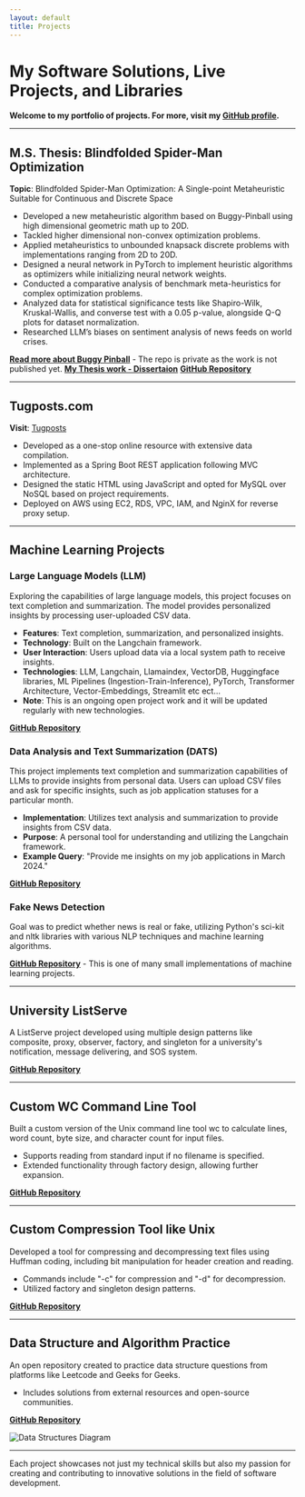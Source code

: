 ```yaml
---
layout: default
title: Projects
---
```


# My Software Solutions, Live Projects, and Libraries

**Welcome to my portfolio of projects. For more, visit my [GitHub profile](https://github.com/05satyam).**

---

## M.S. Thesis: Blindfolded Spider-Man Optimization
**Topic**: Blindfolded Spider-Man Optimization: A Single-point Metaheuristic Suitable for Continuous and Discrete Space

- Developed a new metaheuristic algorithm based on Buggy-Pinball using high dimensional geometric math up to 20D.
- Tackled higher dimensional non-convex optimization problems.
- Applied metaheuristics to unbounded knapsack discrete problems with implementations ranging from 2D to 20D.
- Designed a neural network in PyTorch to implement heuristic algorithms as optimizers while initializing neural network weights.
- Conducted a comparative analysis of benchmark meta-heuristics for complex optimization problems.
- Analyzed data for statistical significance tests like Shapiro-Wilk, Kruskal-Wallis, and converse test with a 0.05 p-value, alongside Q-Q plots for dataset normalization.
- Researched LLM’s biases on sentiment analysis of news feeds on world crises.

[**Read more about Buggy Pinball**](https://doi.org/10.1007/978-3-031-23480-4_22) - The repo is private as the work is not published yet.
[**My Thesis work - Dissertaion**](https://www.proquest.com/docview/2901409934)
[**GitHub Repository**](https://github.com/05satyam/BP)

---

## Tugposts.com
**Visit**: [Tugposts](https://www.tugposts.com)

- Developed as a one-stop online resource with extensive data compilation.
- Implemented as a Spring Boot REST application following MVC architecture.
- Designed the static HTML using JavaScript and opted for MySQL over NoSQL based on project requirements.
- Deployed on AWS using EC2, RDS, VPC, IAM, and NginX for reverse proxy setup.

---

## Machine Learning Projects

### Large Language Models (LLM)
Exploring the capabilities of large language models, this project focuses on text completion and summarization. The model provides personalized insights by processing user-uploaded CSV data.

- **Features**: Text completion, summarization, and personalized insights.
- **Technology**: Built on the Langchain framework.
- **User Interaction**: Users upload data via a local system path to receive insights.
- **Technologies**: LLM, Langchain, Llamaindex, VectorDB, Huggingface libraries, ML Pipelines
                    (Ingestion-Train-Inference), PyTorch, Transformer Architecture, Vector-Embeddings, Streamlit etc ect...
- **Note**: This is an ongoing open project work and it will be updated regularly with new technologies.

[**GitHub Repository**](https://github.com/05satyam/large_language_models)


### Data Analysis and Text Summarization (DATS)
This project implements text completion and summarization capabilities of LLMs to provide insights from personal data. Users can upload CSV files and ask for specific insights, such as job application statuses for a particular month.

- **Implementation**: Utilizes text analysis and summarization to provide insights from CSV data.
- **Purpose**: A personal tool for understanding and utilizing the Langchain framework.
- **Example Query**: "Provide me insights on my job applications in March 2024."

[**GitHub Repository**](https://github.com/05satyam/DATS)


### Fake News Detection
Goal was to predict whether news is real or fake, utilizing Python's sci-kit and nltk libraries with various NLP techniques and machine learning algorithms.

[**GitHub Repository**](https://github.com/05satyam/machine-leanring-small-projects) - This is one of many small implementations of machine learning projects.

---

## University ListServe
A ListServe project developed using multiple design patterns like composite, proxy, observer, factory, and singleton for a university's notification, message delivering, and SOS system.

[**GitHub Repository**](https://github.com/05satyam/UniversityListServe/blob/master/READ-ME.txt)

---

## Custom WC Command Line Tool
Built a custom version of the Unix command line tool wc to calculate lines, word count, byte size, and character count for input files.

- Supports reading from standard input if no filename is specified.
- Extended functionality through factory design, allowing further expansion.

[**GitHub Repository**](https://github.com/05satyam/WcToolCodingPracticeByJohnCrickett)

---

## Custom Compression Tool like Unix
Developed a tool for compressing and decompressing text files using Huffman coding, including bit manipulation for header creation and reading.

- Commands include "-c" for compression and "-d" for decompression.
- Utilized factory and singleton design patterns.

[**GitHub Repository**](https://github.com/05satyam/CompressionToolCodingPracticeByJohnCrickett)

---

## Data Structure and Algorithm Practice
An open repository created to practice data structure questions from platforms like Leetcode and Geeks for Geeks.

- Includes solutions from external resources and open-source communities.

[**GitHub Repository**](https://github.com/05satyam/ds_questions)

![Data Structures Diagram](https://upload.wikimedia.org/wikipedia/commons/0/03/Untitled-Diagram-183.png?20200824200734)

---

Each project showcases not just my technical skills but also my passion for creating and contributing to innovative solutions in the field of software development.
